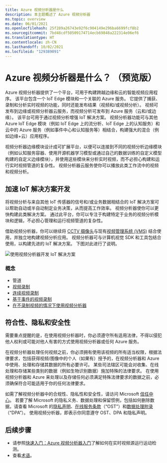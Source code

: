 ```yaml
---
title: Azure 视频分析器是什么
description: 本主题概述了 Azure 视频分析器
ms.topic: overview
ms.date: 06/01/2021
ms.openlocfilehash: 25f289a26743e92f6c904149e296ba6699fcf8b2
ms.sourcegitcommit: 7bd48cdf50509174714ecb69848a222314e06ef6
ms.translationtype: HT
ms.contentlocale: zh-CN
ms.lasthandoff: 10/02/2021
ms.locfileid: "129389091"
---
```

# <a name="what-is-azure-video-analyzer-preview"></a>Azure 视频分析器是什么？ （预览版）
 
Azure 视频分析器提供了一个平台，可用于构建跨越边缘和云的智能视频应用程序。 该平台包含一个 IoT Edge 模块和一个关联的 Azure 服务。 它提供了捕获、录制和分析实时视频的功能，同时还能发布结果（视频和/或视频分析）。 视频可发布到边缘或视频分析器云服务，而视频分析可发布到 Azure 服务（云和/或边缘）。 该平台可用于通过视频分析增强 IoT 解决方案。 视频分析器功能可与其他 Azure IoT Edge 模块（例如 IoT Edge 上的流分析、IoT Edge 上的认知服务）和云中的 Azure 服务（例如事件中心和认知服务等）相结合，构建强大的混合（例如边缘+云）应用程序。

视频分析器边缘模块设计成可扩展平台，以便可以连接到不同的视频分析边缘模块（例如认知服务容器、使用开源机器学习模型或通过自己的数据训练的自定义模型构建的自定义边缘模块），并使用这些模块来分析实时视频，而不必担心构建和运行实时视频管道的复杂性。 视频分析器云服务使你可以播放此类工作流中的视频和视频分析。

## <a name="accelerate-iot-solutions-development"></a>加速 IoT 解决方案开发 

将视频分析与来自其他 IoT 传感器的信号和/或业务数据相结合的 IoT 解决方案可以帮助自动或半自动制定业务决策，从而提高工作效率。 视频分析器使你可以更快构建此类解决方案。 通过此平台，你可以专注于构建特定于业务的视频分析模块和逻辑，不必担心管理和运行视频管道的复杂性。

借助视频分析器，你可以继续将 [CCTV 摄像头](https://en.wikipedia.org/wiki/Closed-circuit_television_camera)与现有[视频管理系统 (VMS)](https://en.wikipedia.org/wiki/Video_management_system) 结合使用，并独立地构建视频分析应用。 视频分析器可与计算机视觉 SDK 和工具包结合使用，以构建先进的 IoT 解决方案。 下图对此进行了说明。

![使用视频分析器开发 IoT 解决方案](./media/overview/product-diagram.png)

### <a name="concepts"></a>概念

* 管道
* [视频录制](video-recording.md)
* [连续视频录制](continuous-video-recording.md)
* [基于事件的视频录制](event-based-video-recording-concept.md)
* [在不录制视频的情况下使用视频分析器](analyze-live-video-without-recording.md)

## <a name="compliance-privacy-and-security"></a>符合性、隐私和安全性

需要重点提醒的是，在使用视频分析器时，你必须遵守所有适用法律，不得以侵犯他人权利或可能对他人有害的方式使用视频分析器或任何 Azure 服务。

在视频分析器处理任何视频之前，你必须拥有使用该视频的所有适当权限，根据法律要求，包括获得视频/图像中的个人（如果有）授予的，在视频分析器和 Azure 中使用、处理和存储其数据的所有必要许可。 某些司法辖区可能会对收集、在线处理和存储某些类别的数据（例如生物识别数据）施加特殊的法律要求。 在使用视频分析器和 Azure 来处理以及存储任何必须满足特殊法律要求的数据之前，必须确保符合可能适用于你的任何法律要求。

如需了解视频分析器中的合规性、隐私性和安全性，请访问 Microsoft [信任中心](https://www.microsoft.com/TrustCenter/CloudServices/Azure/default.aspx)。 若要了解 Microsoft 的隐私义务、数据处理和保留惯例，包括如何删除数据，请查看 Microsoft 的[隐私声明](https://privacy.microsoft.com/PrivacyStatement)、[在线服务条款](https://www.microsoft.com/licensing/product-licensing/products?rtc=1)（“OST”）和[数据处理附录](https://www.microsoftvolumelicensing.com/DocumentSearch.aspx?Mode=3&DocumentTypeId=67)（“DPA”）。 使用视频分析器，即表示你同意遵守 OST、DPA 和隐私声明。

## <a name="next-steps"></a>后续步骤

* 请参照[快速入门：Azure 视频分析器入门](get-started-detect-motion-emit-events.md)了解如何在实时视频源运行运动检测。
* 查看[术语](terminology.md)。
